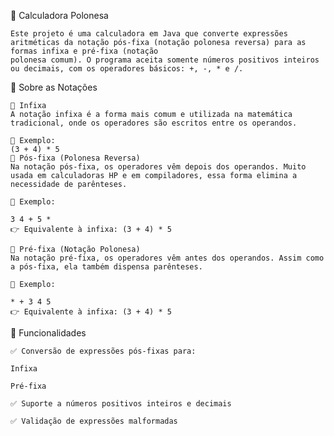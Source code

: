 🧮 Calculadora Polonesa

    Este projeto é uma calculadora em Java que converte expressões aritméticas da notação pós-fixa (notação polonesa reversa) para as formas infixa e pré-fixa (notação 
    polonesa comum). O programa aceita somente números positivos inteiros ou decimais, com os operadores básicos: +, -, * e /.

📘 Sobre as Notações

    🔹 Infixa
    A notação infixa é a forma mais comum e utilizada na matemática tradicional, onde os operadores são escritos entre os operandos.
    
    📌 Exemplo:
    (3 + 4) * 5
    🔹 Pós-fixa (Polonesa Reversa)
    Na notação pós-fixa, os operadores vêm depois dos operandos. Muito usada em calculadoras HP e em compiladores, essa forma elimina a necessidade de parênteses.
    
    📌 Exemplo:
    
    3 4 + 5 *
    👉 Equivalente à infixa: (3 + 4) * 5
    
    🔹 Pré-fixa (Notação Polonesa)
    Na notação pré-fixa, os operadores vêm antes dos operandos. Assim como a pós-fixa, ela também dispensa parênteses.
    
    📌 Exemplo:
    
    * + 3 4 5
    👉 Equivalente à infixa: (3 + 4) * 5

🚀 Funcionalidades

    ✅ Conversão de expressões pós-fixas para:
    
    Infixa
    
    Pré-fixa
    
    ✅ Suporte a números positivos inteiros e decimais
    
    ✅ Validação de expressões malformadas

